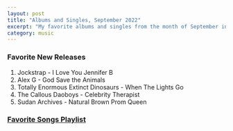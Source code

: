 ```yaml
---
layout: post
title: "Albums and Singles, September 2022"
excerpt: "My favorite albums and singles from the month of September in the 2022nd year. "
category: music
---
```


### Favorite New Releases

1. Jockstrap - I Love You Jennifer B
1. Alex G - God Save the Animals
1. Totally Enormous Extinct Dinosaurs - When The Lights Go
1. The Callous Daoboys - Celebrity Therapist
1. Sudan Archives - Natural Brown Prom Queen

### <a href="https://open.spotify.com/playlist/5O19z93fYrcPt58fI1ehfm" target="_blank" rel="noopener">Favorite Songs Playlist</a>
